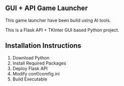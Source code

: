 ## GUI + API Game Launcher

This game launcher have been build using AI tools.

This is a Flask API + TKInter GUI based Python project.

## Installation Instructions

1) Download Python
2) Install Required Packages
3) Deploy Flask API
4) Modify conf/comfig.ini
5) Build Executable
